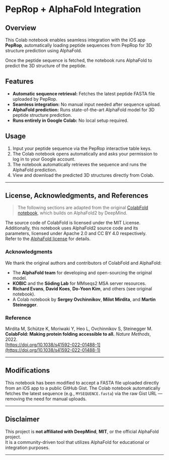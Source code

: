 # PepRop + AlphaFold Integration 

## Overview

This Colab notebook enables seamless integration with the iOS app **PepRop**, automatically loading peptide sequences from PepRop for 3D structure prediction using AlphaFold.

Once the peptide sequence is fetched, the notebook runs AlphaFold to predict the 3D structure of the peptide.

## Features

- **Automatic sequence retrieval:** Fetches the latest peptide FASTA file uploaded by PepRop.
- **Seamless integration:** No manual input needed after sequence upload.
- **AlphaFold prediction:** Runs state-of-the-art AlphaFold model for 3D peptide structure prediction.
- **Runs entirely in Google Colab:** No local setup required.

## Usage

1. Input your peptide sequence via the PepRop interactive table keys.
2. The Colab notebook opens automatically and asks your permission to log in to your Google account.
3. The notebook automatically retrieves the sequence and runs the AlphaFold prediction.
4. View and download the predicted 3D structures directly from Colab.

---

## License, Acknowledgments, and References

> The following sections are adapted from the original [ColabFold notebook](https://github.com/sokrypton/ColabFold), which builds on AlphaFold2 by DeepMind.

The source code of ColabFold is licensed under the MIT License.  
Additionally, this notebook uses AlphaFold2 source code and its parameters, licensed under Apache 2.0 and CC BY 4.0 respectively.  
Refer to the [AlphaFold license](https://github.com/deepmind/alphafold#license) for details.

### Acknowledgments

We thank the original authors and contributors of ColabFold and AlphaFold:

- The **AlphaFold team** for developing and open-sourcing the original model.
- **KOBIC** and the **Söding Lab** for MMseqs2 MSA server resources.
- **Richard Evans**, **David Koes**, **Do-Yoon Kim**, and others (see original notebook).
- A Colab notebook by **Sergey Ovchinnikov**, **Milot Mirdita**, and **Martin Steinegger**.

### Reference

Mirdita M, Schütze K, Moriwaki Y, Heo L, Ovchinnikov S, Steinegger M.  
**ColabFold: Making protein folding accessible to all.** *Nature Methods*, 2022.  
[https://doi.org/10.1038/s41592-022-01488-1](https://doi.org/10.1038/s41592-022-01488-1)

---

## Modifications

This notebook has been modified to accept a FASTA file uploaded directly from an iOS app to a public GitHub Gist. The Colab notebook automatically fetches the latest sequence (e.g., `MYSEQUENCE.fasta`) via the raw Gist URL — removing the need for manual uploads.

---

## Disclaimer

This project is **not affiliated with DeepMind**, **MIT**, or the official AlphaFold project.  
It is a community-driven tool that utilizes AlphaFold for educational or integration purposes.

---


